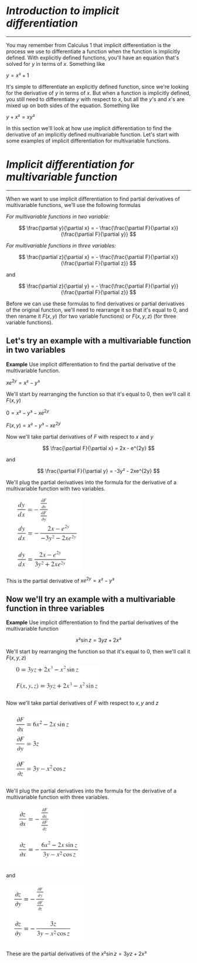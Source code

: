 # *Introduction to implicit differentiation*
---
You may remember from Calculus 1 that implicit differentiation is the process we use to differentiate a function when the function is implicitly defined.
With explicitly defined functions, you'll have an equation that's solved for $y$ in terms of $x$. Something like

$y=x²+1$

It's simple to differentiate an explicitly defined function, since we're looking for the derivative of $y$ in terms of $x$. But when a function is implicitly defined, you still need to differentiate $y$ with respect to $x$, but all the $y$'s and $x$'s are mixed up on both sides of the equation.
Something like

$y+ x² = xy²$

In this section we'll look at how use implicit differentiation to find the derivative of an implicitly defined multivariable function. Let's start with some examples of implicit differentiation for multivariable functions.
# *Implicit differentiation for multivariable function*
---
When we want to use implicit differentiation to find partial derivatives of multivariable functions, we'll use the following formulas

*For multivariable functions in two variable:*

$$
\frac{\partial y}{\partial x} = - \frac{\frac{\partial F}{\partial x}}{\frac{\partial F}{\partial y}}
$$

*For multivariable functions in three variables:*

$$
\frac{\partial z}{\partial x} = - \frac{\frac{\partial F}{\partial x}}{\frac{\partial F}{\partial z}}
$$

and 

$$
\frac{\partial z}{\partial y} = - \frac{\frac{\partial F}{\partial y}}{\frac{\partial F}{\partial z}}
$$

Before we can use these formulas to find derivatives or partial derivatives of the original function, we'll need to rearrange it so that it's equal to 0, and then rename it $F(x,y)$ (for two variable functions) or $F(x,y,z)$ (for three variable functions).

Let's try an example with a multivariable function in two variables
---

**Example**
Use implicit differentiation to find the partial derivative of the multivariable function. 

$xe^{2y}=x²-y³$

We'll start by rearranging the function so that it's equal to 0, then we'll call it $F(x,y)$

$0 = x²-y³-xe^{2y}$

$F(x,y) = x²-y³-xe^{2y}$

Now we'll take partial derivatives of $F$ with respect to $x$ and $y$

$$
\frac{\partial F}{\partial x} = 2x - e^{2y}
$$

and

$$
\frac{\partial F}{\partial y} = -3y² - 2xe^{2y}
$$

We'll plug the partial derivatives into the formula for the derivative of a multivariable function with two variables.

![image1](image.png)

This is the partial derivative of $xe^{2y}=x²-y³$

Now we'll try an example with a multivariable function in three variables
---

**Example**
Use implicit differentiation to find the partial derivatives of the multivariable function

$$
x²\sin z = 3yz+2x³
$$

We'll start by rearranging the function so that it's equal to 0, then we'll call it $F(x,y,z)$

![image2](image-1.png)

Now we'll take partial derivatives of $F$ with respect to $x,y$ and $z$

![image3](image-2.png)

We'll plug the partial derivatives into the formula for the derivative of a multivariable function with three variables.

![Alt text](image-3.png)

and

![image5](image-4.png)

These are the partial derivatives of the $x²\sin z = 3yz+2x³$
